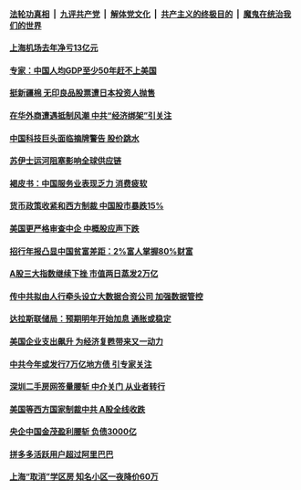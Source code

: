 

####  [法轮功真相](../../../../basic/blob/master/README.md?t=03271701) &nbsp;|&nbsp; [九评共产党](../../../../9ping.md/blob/master/README.md?t=03271701) &nbsp;|&nbsp; [解体党文化](../../../../jtdwh.md/blob/master/README.md?t=03271701)  &nbsp;|&nbsp; [共产主义的终极目的](../../../../gczydzjmd.md/blob/master/README.md?t=03271701) &nbsp;|&nbsp; [魔鬼在统治我们的世界](../../../../mgztzwmdsj.md/blob/master/README.md?t=03271701) 

#### [上海机场去年净亏13亿元](../pages/soh7/488531.md?t=03271701) 
#### [专家：中国人均GDP至少50年赶不上美国](../pages/soh7/488513.md?t=03271701) 
#### [挺新疆棉 无印良品股票遭日本投资人抛售](../pages/soh7/488495.md?t=03271701) 
#### [在华外商遭遇抵制风潮 中共“经济绑架”引关注](../pages/soh7/488483.md?t=03271701) 
#### [中国科技巨头面临摘牌警告 股价跳水](../pages/soh7/488165.md?t=03271701) 
#### [苏伊士运河阻塞影响全球供应链](../pages/soh7/488141.md?t=03271701) 
#### [褐皮书：中国服务业表现乏力 消费疲软](../pages/soh7/488117.md?t=03271701) 
#### [货币政策收紧和西方制裁 中国股市暴跌15%  ](../pages/soh7/488105.md?t=03271701) 
#### [美国更严格审查中企 中概股应声下跌](../pages/soh7/487754.md?t=03271701) 
#### [招行年报凸显中国贫富差距：2%富人掌握80%财富](../pages/soh7/487742.md?t=03271701) 
#### [A股三大指数继续下挫 市值两日蒸发2万亿](../pages/soh7/487733.md?t=03271701) 
#### [传中共拟由人行牵头设立大数据合资公司 加强数据管控](../pages/soh7/487688.md?t=03271701) 
#### [达拉斯联储局：预期明年开始加息 通胀或稳定](../pages/soh7/487487.md?t=03271701) 
#### [美国企业支出飙升 为经济复甦带来又一动力](../pages/soh7/487331.md?t=03271701) 
#### [中共今年或发行7万亿地方债 引专家关注](../pages/soh7/487319.md?t=03271701) 
#### [深圳二手房网签量腰斩 中介关门 从业者转行 ](../pages/soh7/487304.md?t=03271701) 
#### [美国等西方国家制裁中共  A股全线收跌](../pages/soh7/487280.md?t=03271701) 
#### [央企中国金茂盈利腰斩 负债3000亿](../pages/soh7/486947.md?t=03271701) 
#### [拼多多活跃用户超过阿里巴巴](../pages/soh7/486932.md?t=03271701) 
#### [上海“取消”学区房 知名小区一夜降价60万](../pages/soh7/486917.md?t=03271701) 
